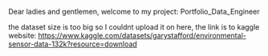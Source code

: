 Dear ladies and gentlemen, welcome to my project: Portfolio_Data_Engineer

the dataset size is too big so I couldnt upload it on here, the link is to kaggle website:
https://www.kaggle.com/datasets/garystafford/environmental-sensor-data-132k?resource=download
